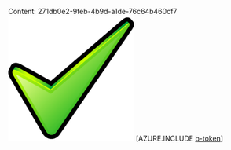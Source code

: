 Content: 271db0e2-9feb-4b9d-a1de-76c64b460cf7![image](2c253cc4-7b5d-4c6c-b779-51f29600b835.png)
[AZURE.INCLUDE [b-token](8d2ea586-340f-4f4f-ba1b-a0d3d1f985bb.md)]

